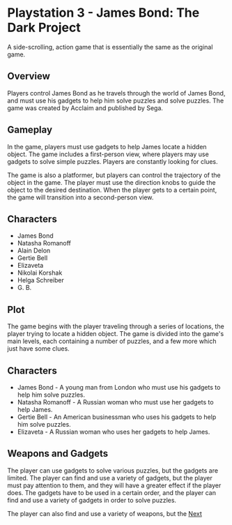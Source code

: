 # Playstation 3 - James Bond: The Dark Project

A side-scrolling, action game that is essentially the same as the original game.

## Overview

Players control James Bond as he travels through the world of James Bond, and must use his gadgets to help him solve puzzles and solve puzzles. The game was created by Acclaim and published by Sega.

## Gameplay

In the game, players must use gadgets to help James locate a hidden object. The game includes a first-person view, where players may use gadgets to solve simple puzzles. Players are constantly looking for clues.

The game is also a platformer, but players can control the trajectory of the object in the game. The player must use the direction knobs to guide the object to the desired destination. When the player gets to a certain point, the game will transition into a second-person view.

## Characters

*   James Bond
*   Natasha Romanoff
*   Alain Delon
*   Gertie Bell
*   Elizaveta
*   Nikolai Korshak
*   Helga Schreiber
*   G. B.

## Plot

The game begins with the player traveling through a series of locations, the player trying to locate a hidden object. The game is divided into the game's main levels, each containing a number of puzzles, and a few more which just have some clues.

## Characters

*   James Bond - A young man from London who must use his gadgets to help him solve puzzles.
*   Natasha Romanoff - A Russian woman who must use her gadgets to help James.
*   Gertie Bell - An American businessman who uses his gadgets to help him solve puzzles.
*   Elizaveta - A Russian woman who uses her gadgets to help James.

## Weapons and Gadgets

The player can use gadgets to solve various puzzles, but the gadgets are limited. The player can find and use a variety of gadgets, but the player must pay attention to them, and they will have a greater effect if the player does. The gadgets have to be used in a certain order, and the player can find and use a variety of gadgets in order to solve puzzles.

The player can also find and use a variety of weapons, but the
[Next](88.md)